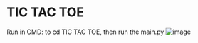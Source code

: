 # TIC TAC TOE
Run in CMD: to cd TIC TAC TOE, then run the main.py
![image](https://github.com/user-attachments/assets/2aa616cc-2ce6-4d87-a630-670acbb765a6)
